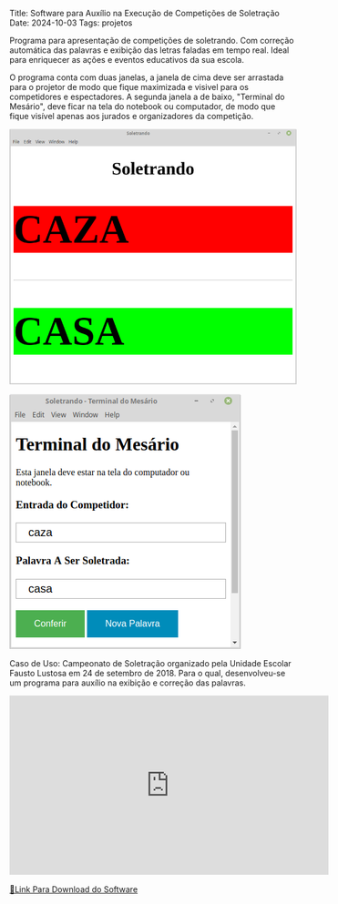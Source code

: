 Title: Software para Auxílio na Execução de Competições de Soletração
Date: 2024-10-03
Tags: projetos

Programa para apresentação de competições de soletrando. Com correção automática das palavras e exibição das letras
faladas em tempo real. Ideal para enriquecer as ações e eventos educativos da sua escola.

O programa conta com duas janelas, a janela de cima deve ser arrastada para o projetor de modo que fique maximizada e
visivel para os competidores e espectadores. A segunda janela a de baixo, "Terminal do Mesário", deve ficar na tela do
notebook ou computador, de modo que fique visível apenas aos jurados e organizadores da competição.

![Soletrando](https://github.com/macielti/blog/blob/main/posts/images/soletrando-terminal.png?raw=true)

![Terminal mesário soletrando](https://github.com/macielti/blog/blob/main/posts/images/soletrando-terminal-mesario.png?raw=true)

Caso de Uso:
Campeonato de Soletração organizado pela Unidade Escolar Fausto Lustosa em 24 de setembro de 2018. Para o qual,
desenvolveu-se um programa para auxílio na exibição e correção das palavras.

<iframe width="560" height="315" src="https://www.youtube.com/embed/NJcUvxHCg1U?si=---R5vPZwoYiUCIQ" title="YouTube video player" frameborder="0" allow="accelerometer; autoplay; clipboard-write; encrypted-media; gyroscope; picture-in-picture; web-share" referrerpolicy="strict-origin-when-cross-origin" allowfullscreen></iframe>

[💾Link Para Download do Software](https://github.com/macielti/soletrando/actions/runs/11136165680/artifacts/2003800496)
